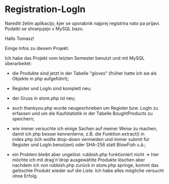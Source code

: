 # Registration-LogIn
Narediti želim aplikacijo, kjer se uporabnik najprej registrira nato pa prijavi. Podatki se shranjujejo v MySQL bazo.


Hallo Tomasz!

Einige Infos zu diesem Projekt:

Ich habe das Projekt vom letzten Semester benutzt und mit MySQL überarbeitet:

- die Produkte sind jetzt in der Tabelle "gloves" (früher hatte ich sie als Objekte in php aufgeführt);

- Register und LogIn sind komplett neu;

- der Gruss in store.php ist neu;

- auch thankyou.php wurde neugeschrieben um Register bzw. LogIn zu erfassen und
     um die Kaufstatistik in der Tabelle BoughtProducts zu speichern;

- wie immer versuchte ich einige Sachen auf meiner Weise zu machen, damit ich php
    besser kennenlerne, z.B. die Funktion extract() in index.php (ich wollte drop-down
    vermeiden und immer submit für Register und LogIn benutzen) oder SHA-256 statt BlowFish u.ä.;

- ein Problem bleibt aber ungelöst: rubbish.php funktioniert nicht -> hier möchte ich mit drag'n'drop
    ausgewählte Produkte löschen aber nachdem ich von rubbish.php zurück in store.php springe, kommt
    das gelöschte Produkt wieder auf die Liste. Ich habe alles mögliche versucht ohne Erfolg.